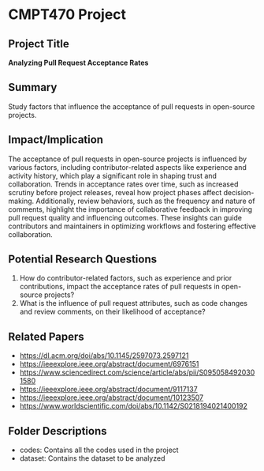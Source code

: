 # CMPT470 Project  

## **Project Title**  
**Analyzing Pull Request Acceptance Rates**  

## **Summary**  
Study factors that influence the acceptance of pull requests in open-source projects.  

## **Impact/Implication**  
The acceptance of pull requests in open-source projects is influenced by various factors, including contributor-related aspects like experience and activity history, which play a significant role in shaping trust and collaboration. Trends in acceptance rates over time, such as increased scrutiny before project releases, reveal how project phases affect decision-making. Additionally, review behaviors, such as the frequency and nature of comments, highlight the importance of collaborative feedback in improving pull request quality and influencing outcomes. These insights can guide contributors and maintainers in optimizing workflows and fostering effective collaboration.

## **Potential Research Questions** 
1. How do contributor-related factors, such as experience and prior contributions, impact the acceptance
rates of pull requests in open-source projects?
2. What is the influence of pull request attributes, such as code changes and review comments, on their
likelihood of acceptance?

## **Related Papers** 
- https://dl.acm.org/doi/abs/10.1145/2597073.2597121
- https://ieeexplore.ieee.org/abstract/document/6976151
- https://www.sciencedirect.com/science/article/abs/pii/S0950584920301580
- https://ieeexplore.ieee.org/abstract/document/9117137
- https://ieeexplore.ieee.org/abstract/document/10123507
- https://www.worldscientific.com/doi/abs/10.1142/S0218194021400192

## **Folder Descriptions** 
- codes: Contains all the codes used in the project
- dataset: Contains the dataset to be analyzed
